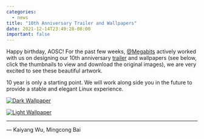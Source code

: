 ```yaml
---
categories:
  - news
title: "10th Anniversary Trailer and Wallpapers"
date: 2021-12-14T23:49:28-08:00
important: false
---
```


Happy birthday, AOSC! For the past few weeks, [@Megabits](https://megabits.xyz/) actively worked with us on designing our 10th anniversary [trailer](https://www.youtube.com/watch?v=4oD7kVIjCyw) and wallpapers (see below, click the thumbnails to view and download the original images), we are very excited to see these beautiful artwork.

10 year is only a starting point. We will work along side you in the future to provide a stable and elegant Linux experience.

[![Dark Wallpaper](//aosc.io/assets/i/gallery/thumbs/aosc10-dark.png.jpg)](//aosc.io/assets/i/gallery/aosc10-dark.png)

[![Light Wallpaper](//aosc.io/assets/i/gallery/thumbs/aosc10-light.png.jpg)](//aosc.io/assets/i/gallery/aosc10-light.png)

---

— Kaiyang Wu, Mingcong Bai

